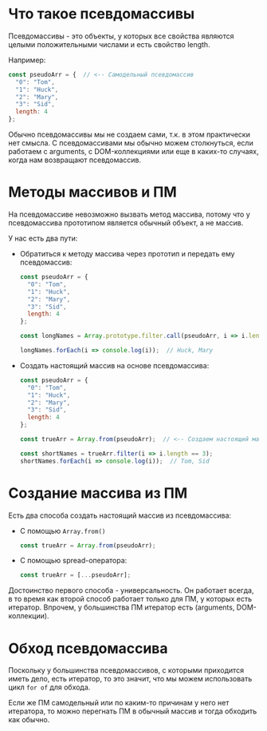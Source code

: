# Что такое псевдомассивы

Псевдомассивы - это объекты, у которых все свойства являются целыми положительными числами и есть свойство length.

Например:

```javascript
const pseudoArr = {  // <-- Самодельный псевдомассив
  "0": "Tom",
  "1": "Huck",
  "2": "Mary",
  "3": "Sid",
  length: 4
};
```

Обычно псевдомассивы мы не создаем сами, т.к. в этом практически нет смысла. С псевдомассивами мы обычно можем столкнуться, если работаем с arguments, с DOM-коллекциями или еще в каких-то случаях, когда нам возвращают псевдомассив.

# Методы массивов и ПМ

На псевдомассиве невозможно вызвать метод массива, потому что у псевдомассива прототипом является обычный объект, а не массив.

У нас есть два пути:

* Обратиться к методу массива через прототип и передать ему псевдомассив:

  ```javascript
  const pseudoArr = {
    "0": "Tom",
    "1": "Huck",
    "2": "Mary",
    "3": "Sid",
    length: 4
  };
  
  const longNames = Array.prototype.filter.call(pseudoArr, i => i.length > 3);  // <-- Через call
  
  longNames.forEach(i => console.log(i));  // Huck, Mary
  ```

* Создать настоящий массив на основе псевдомассива:

  ```javascript
  const pseudoArr = {
    "0": "Tom",
    "1": "Huck",
    "2": "Mary",
    "3": "Sid",
    length: 4
  };
  
  const trueArr = Array.from(pseudoArr);  // <-- Создаем настоящий массив на основе ПМ
  
  const shortNames = trueArr.filter(i => i.length == 3);
  shortNames.forEach(i => console.log(i));  // Tom, Sid
  ```

# Создание массива из ПМ

Есть два способа создать настоящий массив из псевдомассива:

* С помощью `Array.from()`

  ```javascript
  const trueArr = Array.from(pseudoArr);
  ```

* С помощью spread-оператора:

  ```javascript
  const trueArr = [...pseudoArr];
  ```

Достоинство первого способа - универсальность. Он работает всегда, в то время как второй способ работает только для ПМ, у которых есть итератор. Впрочем, у большинства ПМ итератор есть (arguments, DOM-коллекции).

# Обход псевдомассива

Поскольку у большинства псевдомассивов, с которыми приходится иметь дело, есть итератор, то это значит, что мы можем использовать цикл `for of` для обхода.

Если же ПМ самодельный или по каким-то причинам у него нет итератора, то можно перегнать ПМ в обычный массив и тогда обходить как обычно.